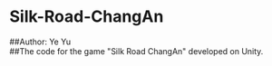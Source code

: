 ﻿# Silk-Road-ChangAn
 
 ##Author: Ye Yu  
 ##The code for the game "Silk Road ChangAn" developed on Unity.
